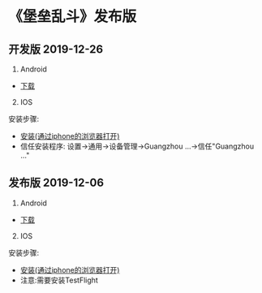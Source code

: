 # 《堡垒乱斗》发布版

## 开发版 2019-12-26

1. Android

- [下载](https://code.aliyun.com/lovebirdsx/pubg_pub/raw/master/dev/X5DemoTest.apk)

2. IOS

安装步骤:

- [安装(通过iphone的浏览器打开)](itms-services://?action=download-manifest&url=https://code.aliyun.com/lovebirdsx/pubg_pub/raw/master/dev/pubg.plist)
- 信任安装程序: 设置->通用->设备管理->Guangzhou ...->信任"Guangzhou ..."

## 发布版 2019-12-06

1. Android

- [下载](https://code.aliyun.com/lovebirdsx/pubg_pub/raw/master/latest/X5DemoTest.apk)

2. IOS

安装步骤:

- [安装(通过iphone的浏览器打开)](https://testflight.apple.com/join/R6VAbjov)
- 注意:需要安装TestFlight
